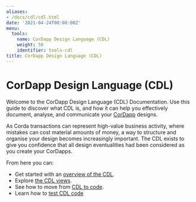 ```yaml
---
aliases:
- /docs/cdl/cdl.html
date: '2021-04-24T00:00:00Z'
menu:
  tools:
    name: CorDapp Design Language (CDL)
    weight: 50
    identifier: tools-cdl
title: CorDapp Design Language (CDL)
---
```


# CorDapp Design Language (CDL)

Welcome to the CorDapp Design Language (CDL) Documentation. Use this guide to discover what CDL is, and how it can help you effectively document, analyse, and communicate your [CorDapp](../../platform/corda/4.8/open-source/cordapp-overview.md) designs.

As Corda transactions can represent high-value business activity, where mistakes can cost material amounts of money, a way to structure and organise your design becomes increasingly important. The CDL exists to give you confidence that all design eventualities had been considered as you create your CorDapps.

From here you can:

* Get started with an [overview of the CDL](./cdl-overview.md).
* Explore [the CDL views](./cdl-views.md).
* See how to move from [CDL to code](./cdl-to-code/cdl-to-code.md).
* Learn how to [test CDL code](./testing/cdl-testing.md)
